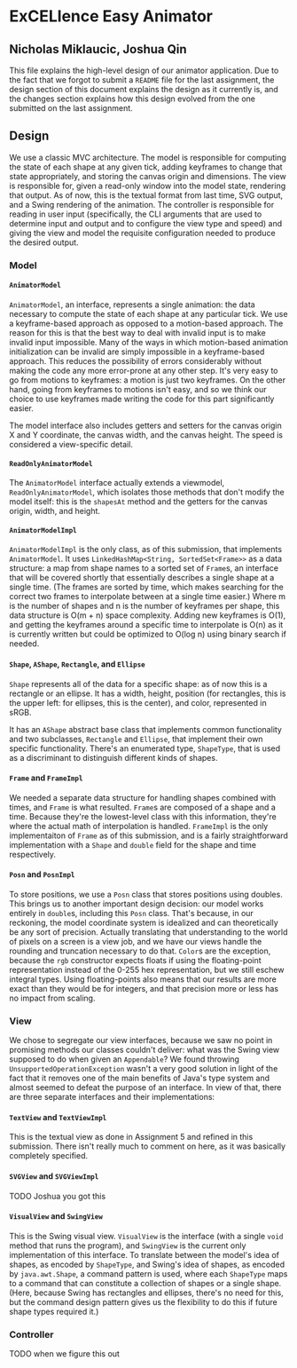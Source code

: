 # ExCELlence Easy Animator
## Nicholas Miklaucic, Joshua Qin

This file explains the high-level design of our animator application. Due to the fact that we forgot to submit a
`README` file for the last assignment, the design section of this document explains the design as it currently is, and
the changes section explains how this design evolved from the one submitted on the last assignment.

## Design
We use a classic MVC architecture. The model is responsible for computing the state of each shape at any given
tick, adding keyframes to change that state appropriately, and storing the canvas origin and dimensions. The view is
responsible for, given a read-only window into the model state, rendering that output. As of now, this is the textual
format from last time, SVG output, and a Swing rendering of the animation. The controller is responsible for reading in
user input (specifically, the CLI arguments that are used to determine input and output and to configure the view type
and speed) and giving the view and model the requisite configuration needed to produce the desired output.
### Model
#### `AnimatorModel`
`AnimatorModel`, an interface, represents a single animation: the data necessary to compute the state of each shape at
any particular tick. We use a keyframe-based approach as opposed to a motion-based approach. The reason for this is
that the best way to deal with invalid input is to make invalid input impossible. Many of the ways in which motion-based
animation initialization can be invalid are simply impossible in a keyframe-based approach. This reduces the possibility
of errors considerably without making the code any more error-prone at any other step. It's very easy to go from motions
to keyframes: a motion is just two keyframes. On the other hand, going from keyframes to motions isn't easy, and so we
think our choice to use keyframes made writing the code for this part significantly easier.

The model interface also includes getters and setters for the canvas origin X and Y coordinate, the canvas width, and
the canvas height. The speed is considered a view-specific detail.
#### `ReadOnlyAnimatorModel`
The `AnimatorModel` interface actually extends a viewmodel, `ReadOnlyAnimatorModel`, which isolates those methods that
don't modify the model itself: this is the `shapesAt` method and the getters for the canvas origin, width, and height.
#### `AnimatorModelImpl`
`AnimatorModelImpl` is the only class, as of this submission, that implements `AnimatorModel`. It uses
`LinkedHashMap<String, SortedSet<Frame>>` as a data structure: a map from shape names to a sorted set of `Frame`s, an
interface that will be covered shortly that essentially describes a single shape at a single time. (The frames are
sorted by time, which makes searching for the correct two frames to interpolate between at a single time easier.) Where
m is the number of shapes and n is the number of keyframes per shape, this data structure is O(m + n) space complexity.
Adding new keyframes is O(1), and getting the keyframes around a specific time to interpolate is O(n) as it is currently
written but could be optimized to O(log n) using binary search if needed.
#### `Shape`, `AShape`, `Rectangle`, and `Ellipse`
`Shape` represents all of the data for a specific shape: as of now this is a rectangle or an ellipse. It has a width,
height, position (for rectangles, this is the upper left: for ellipses, this is the center), and color, represented in
sRGB.

It has an `AShape` abstract base class that implements common functionality and two subclasses, `Rectangle` and
`Ellipse`, that implement their own specific functionality. There's an enumerated type, `ShapeType`, that is used as a
discriminant to distinguish different kinds of shapes.
#### `Frame` and `FrameImpl`
We needed a separate data structure for handling shapes combined with times, and `Frame` is what resulted. `Frame`s are
composed of a shape and a time. Because they're the lowest-level class with this information, they're where the actual
math of interpolation is handled. `FrameImpl` is the only implementaiton of `Frame` as of this submission, and is a
fairly straightforward implementation with a `Shape` and `double` field for the shape and time respectively.
#### `Posn` and `PosnImpl`
To store positions, we use a `Posn` class that stores positions using doubles. This brings us to another important
design decision: our model works entirely in `double`s, including this `Posn` class. That's because, in our reckoning,
the model coordinate system is idealized and can theoretically be any sort of precision. Actually translating that
understanding to the world of pixels on a screen is a view job, and we have our views handle the rounding and truncation
necessary to do that. `Color`s are the exception, because the `rgb` constructor expects floats if using the
floating-point representation instead of the 0-255 hex representation, but we still eschew integral types. Using
floating-points also means that our results are more exact than they would be for integers, and that precision more or
less has no impact from scaling.
### View
We chose to segregate our view interfaces, because we saw no point in promising methods our classes couldn't deliver:
what was the Swing view supposed to do when given an `Appendable`? We found throwing `UnsupportedOperationException`
wasn't a very good solution in light of the fact that it removes one of the main benefits of Java's type system and
almost seemed to defeat the purpose of an interface. In view of that, there are three separate interfaces and their
implementations:
#### `TextView` and `TextViewImpl`
This is the textual view as done in Assignment 5 and refined in this submission. There isn't really much to comment on
here, as it was basically completely specified.
#### `SVGView` and `SVGViewImpl`
TODO Joshua you got this
#### `VisualView` and `SwingView`
This is the Swing visual view. `VisualView` is the interface (with a single `void` method that runs the program), and
`SwingView` is the current only implementation of this interface. To translate between the model's idea of shapes, as
encoded by `ShapeType`, and Swing's idea of shapes, as encoded by `java.awt.Shape`, a command pattern is used, where
each `ShapeType` maps to a command that can constitute a collection of shapes or a single shape. (Here, because Swing
has rectangles and ellipses, there's no need for this, but the command design pattern gives us the flexibility to do
this if future shape types required it.)
### Controller
TODO when we figure this out
